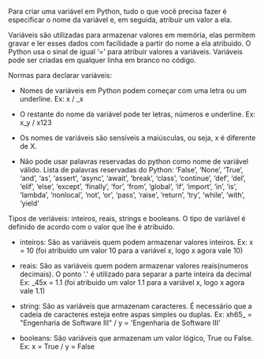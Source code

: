 Para criar uma variável em Python, tudo o que você precisa fazer é especificar o nome da variável e, em seguida, atribuir um valor a ela.

Variáveis são utilizadas para armazenar valores em memória, elas permitem gravar e ler esses dados com facilidade a partir do nome a ela atribuido.
O Python usa o sinal de igual ‘=’ para atribuir valores a variáveis.
Variáveis pode ser criadas em qualquer linha em branco no código.

Normas para declarar variáveis:
  - Nomes de variáveis em Python podem começar com uma letra ou um underline.
    Ex: x / _x
  - O restante do nome da variável pode ter letras, números e underline.
    Ex: x_y / x123
  - Os nomes de variáveis são sensíveis a maiúsculas, ou seja, x é diferente de X.
  
  - Não pode usar palavras reservadas do python como nome de variável válido. Lista de palavras reservadas do Python: ‘False’, ‘None’, ‘True’, ‘and’, ‘as’, ‘assert’, ‘async’,  ‘await’, ‘break’, ‘class’, ‘continue’, ‘def’, ‘del’, ‘elif’, ‘else’, ‘except’, ‘finally’, ‘for’, ‘from’, ‘global’, ‘if’, ‘import’, ‘in’, ‘is’, ‘lambda’, ‘nonlocal’, ‘not’, ‘or’, ‘pass’, ‘raise’, ‘return’, ‘try’, ‘while’, ‘with’, ‘yield’

Tipos de veriáveis: inteiros, reais, strings e booleans. O tipo de variável é definido de acordo com o valor que lhe é atribuido.

  - inteiros: São as variáveis quem podem armazenar valores inteiros. 
    Ex: x = 10 (foi atribuido um valor 10 para a variável x, logo x agora vale 10)
    
  - reais: São as variáveis quem podem armazenar valores reais(numeros decimais). O ponto '.' é utilizado para separar a parte inteira da decimal
    Ex: _45x = 1.1 (foi atribuido um valor 1.1 para a variável x, logo x agora vale 1.1)
 
  - string: São as variáveis que armazenam caracteres. É necessário que a cadeia de caracteres esteja entre aspas simples ou duplas.
    Ex: xh65_ = "Engenharia de Software III" / y = 'Engenharia de Software III'
    
  - booleans: São variáveis que armazenam um valor lógico, True ou False.
    Ex: x = True / y = False
    
 
    
    
